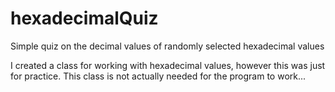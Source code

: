# hexadecimalQuiz
Simple quiz on the decimal values of randomly selected hexadecimal values

I created a class for working with hexadecimal values, however this was just for practice. 
This class is not actually needed for the program to work...
